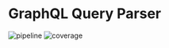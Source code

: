 # GraphQL Query Parser

![pipeline](https://gitlab.com/msleevi/graphql-query-parser/badges/develop/pipeline.svg)
![coverage](https://gitlab.com/msleevi/graphql-query-parser/badges/develop/coverage.svg)
